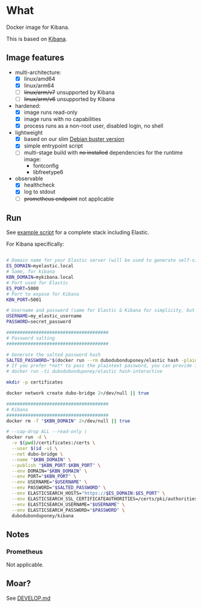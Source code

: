 # What

Docker image for Kibana.

This is based on [Kibana](https://github.com/elastic/kibana).

## Image features

 * multi-architecture:
    * [x] linux/amd64
    * [x] linux/arm64
    * [ ] ~~linux/arm/v7~~ unsupported by Kibana
    * [ ] ~~linux/arm/v6~~ unsupported by Kibana
 * hardened:
    * [x] image runs read-only
    * [x] image runs with no capabilities
    * [x] process runs as a non-root user, disabled login, no shell
 * lightweight
    * [x] based on our slim [Debian buster version](https://github.com/dubo-dubon-duponey/docker-debian)
    * [x] simple entrypoint script
    * [ ] multi-stage build with ~~no installed~~ dependencies for the runtime image:
        * fontconfig
        * libfreetype6
 * observable
    * [x] healthcheck
    * [x] log to stdout
    * [ ] ~~prometheus endpoint~~ not applicable

## Run

See [example script](example/example.sh) for a complete stack including Elastic.

For Kibana specifically:

```bash

# Domain name for your Elastic server (will be used to generate self-signed certificates, and also as a container name)
ES_DOMAIN=myelastic.local
# Same, for kibana
KBN_DOMAIN=mykibana.local
# Port used for Elastic
ES_PORT=5000
# Port to expose for Kibana
KBN_PORT=5001

# Username and password (same for Elastic & Kibana for simplicity, but you may (should!) use different credentials for both services)
USERNAME=my_elastic_username
PASSWORD=secret_password

######################################
# Password salting
######################################

# Generate the salted password hash
SALTED_PASSWORD="$(docker run --rm dubodubonduponey/elastic hash -plaintext "$PASSWORD" 2>/dev/null)"
# If you prefer *not* to pass the plaintext password, you can provide it interactively and manually copy the output into SALTED_PASSWORD
# docker run -ti dubodubonduponey/elastic hash-interactive

mkdir -p certificates

docker network create dubo-bridge 2>/dev/null || true

######################################
# Kibana
######################################
docker rm -f "$KBN_DOMAIN" 2>/dev/null || true

# --cap-drop ALL --read-only \
docker run -d \
  -v $(pwd)/certificates:/certs \
  --user $(id -u) \
  --net dubo-bridge \
  --name "$KBN_DOMAIN" \
  --publish "$KBN_PORT:$KBN_PORT" \
  --env DOMAIN="$KBN_DOMAIN" \
  --env PORT="$KBN_PORT" \
  --env USERNAME="$USERNAME" \
  --env PASSWORD="$SALTED_PASSWORD" \
  --env ELASTICSEARCH_HOSTS="https://$ES_DOMAIN:$ES_PORT" \
  --env ELASTICSEARCH_SSL_CERTIFICATEAUTHORITIES=/certs/pki/authorities/local/root.crt \
  --env ELASTICSEARCH_USERNAME="$USERNAME" \
  --env ELASTICSEARCH_PASSWORD="$PASSWORD" \
  dubodubonduponey/kibana
```

## Notes

### Prometheus

Not applicable.

## Moar?

See [DEVELOP.md](DEVELOP.md)
